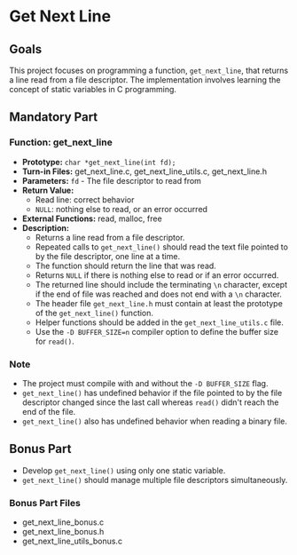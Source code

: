 # Get Next Line

## Goals

This project focuses on programming a function, `get_next_line`, that returns a line read from a file descriptor. The implementation involves learning the concept of static variables in C programming.

## Mandatory Part

### Function: get_next_line

- **Prototype:** `char *get_next_line(int fd);`
- **Turn-in Files:** get_next_line.c, get_next_line_utils.c, get_next_line.h
- **Parameters:** `fd` - The file descriptor to read from
- **Return Value:**
  - Read line: correct behavior
  - `NULL`: nothing else to read, or an error occurred
- **External Functions:** read, malloc, free
- **Description:**
  - Returns a line read from a file descriptor.
  - Repeated calls to `get_next_line()` should read the text file pointed to by the file descriptor, one line at a time.
  - The function should return the line that was read.
  - Returns `NULL` if there is nothing else to read or if an error occurred.
  - The returned line should include the terminating `\n` character, except if the end of file was reached and does not end with a `\n` character.
  - The header file `get_next_line.h` must contain at least the prototype of the `get_next_line()` function.
  - Helper functions should be added in the `get_next_line_utils.c` file.
  - Use the `-D BUFFER_SIZE=n` compiler option to define the buffer size for `read()`.

### Note

- The project must compile with and without the `-D BUFFER_SIZE` flag.
- `get_next_line()` has undefined behavior if the file pointed to by the file descriptor changed since the last call whereas `read()` didn't reach the end of the file.
- `get_next_line()` also has undefined behavior when reading a binary file.

## Bonus Part

- Develop `get_next_line()` using only one static variable.
- `get_next_line()` should manage multiple file descriptors simultaneously.

### Bonus Part Files

- get_next_line_bonus.c
- get_next_line_bonus.h
- get_next_line_utils_bonus.c

